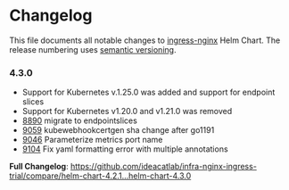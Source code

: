 # Changelog

This file documents all notable changes to [ingress-nginx](https://github.com/ideacatlab/infra-nginx-ingress-trial) Helm Chart. The release numbering uses [semantic versioning](http://semver.org).

### 4.3.0

* Support for Kubernetes v.1.25.0 was added and support for endpoint slices
* Support for Kubernetes v1.20.0 and v1.21.0 was removed
* [8890](https://github.com/ideacatlab/infra-nginx-ingress-trial/pull/8890) migrate to endpointslices
* [9059](https://github.com/ideacatlab/infra-nginx-ingress-trial/pull/9059) kubewebhookcertgen sha change after go1191
* [9046](https://github.com/ideacatlab/infra-nginx-ingress-trial/pull/9046) Parameterize metrics port name
* [9104](https://github.com/ideacatlab/infra-nginx-ingress-trial/pull/9104) Fix yaml formatting error with multiple annotations

**Full Changelog**: https://github.com/ideacatlab/infra-nginx-ingress-trial/compare/helm-chart-4.2.1...helm-chart-4.3.0
